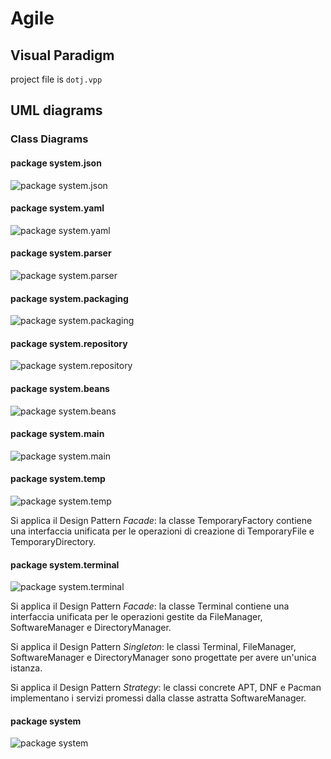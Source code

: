 # Agile

## Visual Paradigm

project file is `dotj.vpp`

## UML diagrams

### Class Diagrams

#### package system.json

![package system.json](system.json.png)

#### package system.yaml

![package system.yaml](system.yaml.png)

#### package system.parser

![package system.parser](system.parser.png)

#### package system.packaging

![package system.packaging](system.packaging.png)

#### package system.repository

![package system.repository](system.repository.png)

#### package system.beans

![package system.beans](system.beans.png)

#### package system.main

![package system.main](system.main.png)

#### package system.temp

![package system.temp](system.temp.png)

Si applica il Design Pattern *Facade*: la classe TemporaryFactory contiene una interfaccia unificata per le operazioni di creazione di TemporaryFile e TemporaryDirectory.

#### package system.terminal

![package system.terminal](system.terminal.png)

Si applica il Design Pattern *Facade*: la classe Terminal contiene una interfaccia unificata per le operazioni gestite da FileManager, SoftwareManager e DirectoryManager.

Si applica il Design Pattern *Singleton*: le classi Terminal, FileManager, SoftwareManager e DirectoryManager sono progettate per avere un'unica istanza.

Si applica il Design Pattern *Strategy*: le classi concrete APT, DNF e Pacman implementano i servizi promessi dalla classe astratta SoftwareManager.

#### package system

![package system](system.png)
